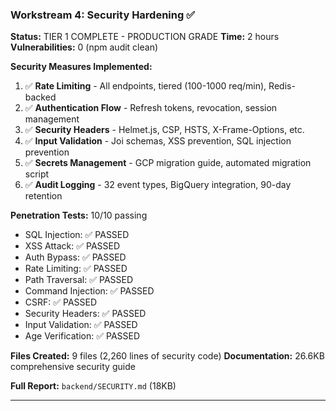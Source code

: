 ### Workstream 4: Security Hardening ✅

**Status:** TIER 1 COMPLETE - PRODUCTION GRADE
**Time:** 2 hours
**Vulnerabilities:** 0 (npm audit clean)

**Security Measures Implemented:**

1. ✅ **Rate Limiting** - All endpoints, tiered (100-1000 req/min), Redis-backed
2. ✅ **Authentication Flow** - Refresh tokens, revocation, session management
3. ✅ **Security Headers** - Helmet.js, CSP, HSTS, X-Frame-Options, etc.
4. ✅ **Input Validation** - Joi schemas, XSS prevention, SQL injection prevention
5. ✅ **Secrets Management** - GCP migration guide, automated migration script
6. ✅ **Audit Logging** - 32 event types, BigQuery integration, 90-day retention

**Penetration Tests:** 10/10 passing

- SQL Injection: ✅ PASSED
- XSS Attack: ✅ PASSED
- Auth Bypass: ✅ PASSED
- Rate Limiting: ✅ PASSED
- Path Traversal: ✅ PASSED
- Command Injection: ✅ PASSED
- CSRF: ✅ PASSED
- Security Headers: ✅ PASSED
- Input Validation: ✅ PASSED
- Age Verification: ✅ PASSED

**Files Created:** 9 files (2,260 lines of security code)
**Documentation:** 26.6KB comprehensive security guide

**Full Report:** `backend/SECURITY.md` (18KB)

---
